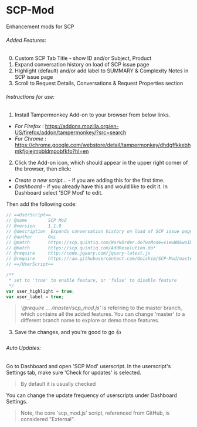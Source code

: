 # SCP-Mod
Enhancement mods for SCP

###### Added Features:
0.  Custom SCP Tab Title - show ID and/or Subject, Product
1. 	Expand conversation history on load of SCP issue page
2. 	Highlight (default) and/or add label to SUMMARY & Complexity Notes in SCP issue page 
3.	Scroll to Request Details, Conversations & Request Properties section

###### Instructions for use:
1. Install Tampermonkey Add-on to your browser from below links.
* *For Firefox* : https://addons.mozilla.org/en-US/firefox/addon/tampermonkey/?src=search
* *For Chrome* : https://chrome.google.com/webstore/detail/tampermonkey/dhdgffkkebhmkfjojejmpbldmpobfkfo?hl=en

2. Click the Add-on icon, which should appear in the upper right corner of the browser, then click:
* *Create a new script...* - if you are adding this for the first time.
* *Dashboard* - if you already have this and would like to edit it. In Dashboard select 'SCP Mod' to edit.

Then add the following code:
```javascript
// ==UserScript==
// @name     	SCP Mod
// @version  	1.1.0
// @description  Expands conversation history on load of SCP issue page, Highlighs SUMMARY & Complexity Notes in SCP issue page
// @author      Oni
// @match 		https://scp.quintiq.com/WorkOrder.do?woMode=viewWO&woID=*
// @match 		https://scp.quintiq.com/AddResolution.do*
// @require		http://code.jquery.com/jquery-latest.js
// @require		https://raw.githubusercontent.com/Onishim/SCP-Mod/master/scp_mod.js
// ==/UserScript==

/**
 * set to 'true' to enable feature, or 'false' to disable feature
 */
var user_highlight = true;
var user_label = true;
```
> _'@require ... /master/scp_mod.js'_ is referring to the master branch, which contains all the added features. You can change 'master' to a different branch name to explore or demo those features.
3. Save the changes, and you're good to go :thumbsup:

###### Auto Updates:
Go to Dashboard and open 'SCP Mod' userscript. In the userscript's Settings tab, make sure 'Check for updates' is selected.
> By default it is usually checked

You can change the update frequency of userscripts under Dashboard Settings.
> Note, the core 'scp_mod.js' script, referenced from GitHub, is considered "External".
